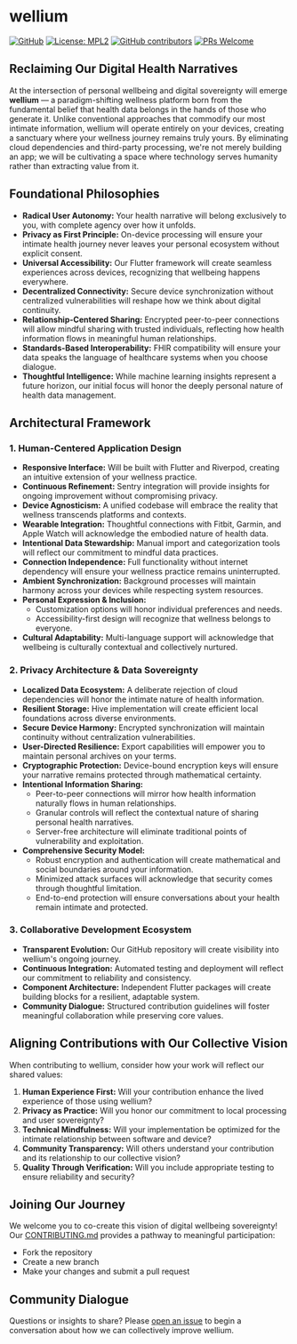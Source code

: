 # wellium

[![GitHub](https://img.shields.io/badge/github-by--The--Lindemans/wellium-8da0cb?style=for-the-badge&labelColor=007fff&logo=github)](https://github.com/by-The-Lindemans/wellium)
[![License: MPL2](https://img.shields.io/badge/License-MPLv2-blue.svg?style=for-the-badge)](https://opensource.org/licenses/MPL-2-0)
[![GitHub contributors](https://img.shields.io/github/contributors/by-The-Lindemans/wellium.svg?style=for-the-badge)](https://github.com/by-The-Lindemans/wellium/graphs/contributors)
[![PRs Welcome](https://img.shields.io/badge/PRs-welcome-brightgreen.svg?style=for-the-badge)](http://makeapullrequest.com)

## Reclaiming Our Digital Health Narratives

At the intersection of personal wellbeing and digital sovereignty will emerge **wellium** — a paradigm-shifting wellness platform born from the fundamental belief that health data belongs in the hands of those who generate it. Unlike conventional approaches that commodify our most intimate information, wellium will operate entirely on your devices, creating a sanctuary where your wellness journey remains truly yours. By eliminating cloud dependencies and third-party processing, we're not merely building an app; we will be cultivating a space where technology serves humanity rather than extracting value from it.

## Foundational Philosophies

- **Radical User Autonomy:** Your health narrative will belong exclusively to you, with complete agency over how it unfolds.
- **Privacy as First Principle:** On-device processing will ensure your intimate health journey never leaves your personal ecosystem without explicit consent.
- **Universal Accessibility:** Our Flutter framework will create seamless experiences across devices, recognizing that wellbeing happens everywhere.
- **Decentralized Connectivity:** Secure device synchronization without centralized vulnerabilities will reshape how we think about digital continuity.
- **Relationship-Centered Sharing:** Encrypted peer-to-peer connections will allow mindful sharing with trusted individuals, reflecting how health information flows in meaningful human relationships.
- **Standards-Based Interoperability:** FHIR compatibility will ensure your data speaks the language of healthcare systems when you choose dialogue.
- **Thoughtful Intelligence:** While machine learning insights represent a future horizon, our initial focus will honor the deeply personal nature of health data management.

## Architectural Framework

### **1. Human-Centered Application Design**

- **Responsive Interface:** Will be built with Flutter and Riverpod, creating an intuitive extension of your wellness practice.
- **Continuous Refinement:** Sentry integration will provide insights for ongoing improvement without compromising privacy.
- **Device Agnosticism:** A unified codebase will embrace the reality that wellness transcends platforms and contexts.
- **Wearable Integration:** Thoughtful connections with Fitbit, Garmin, and Apple Watch will acknowledge the embodied nature of health data.
- **Intentional Data Stewardship:** Manual import and categorization tools will reflect our commitment to mindful data practices.
- **Connection Independence:** Full functionality without internet dependency will ensure your wellness practice remains uninterrupted.
- **Ambient Synchronization:** Background processes will maintain harmony across your devices while respecting system resources.
- **Personal Expression & Inclusion:**
  - Customization options will honor individual preferences and needs.
  - Accessibility-first design will recognize that wellness belongs to everyone.
- **Cultural Adaptability:** Multi-language support will acknowledge that wellbeing is culturally contextual and collectively nurtured.

### **2. Privacy Architecture & Data Sovereignty**

- **Localized Data Ecosystem:** A deliberate rejection of cloud dependencies will honor the intimate nature of health information.
- **Resilient Storage:** Hive implementation will create efficient local foundations across diverse environments.
- **Secure Device Harmony:** Encrypted synchronization will maintain continuity without centralization vulnerabilities.
- **User-Directed Resilience:** Export capabilities will empower you to maintain personal archives on your terms.
- **Cryptographic Protection:** Device-bound encryption keys will ensure your narrative remains protected through mathematical certainty.
- **Intentional Information Sharing:**
  - Peer-to-peer connections will mirror how health information naturally flows in human relationships.
  - Granular controls will reflect the contextual nature of sharing personal health narratives.
  - Server-free architecture will eliminate traditional points of vulnerability and exploitation.
- **Comprehensive Security Model:**
  - Robust encryption and authentication will create mathematical and social boundaries around your information.
  - Minimized attack surfaces will acknowledge that security comes through thoughtful limitation.
  - End-to-end protection will ensure conversations about your health remain intimate and protected.

### **3. Collaborative Development Ecosystem**

- **Transparent Evolution:** Our GitHub repository will create visibility into wellium's ongoing journey.
- **Continuous Integration:** Automated testing and deployment will reflect our commitment to reliability and consistency.
- **Component Architecture:** Independent Flutter packages will create building blocks for a resilient, adaptable system.
- **Community Dialogue:** Structured contribution guidelines will foster meaningful collaboration while preserving core values.

## Aligning Contributions with Our Collective Vision

When contributing to wellium, consider how your work will reflect our shared values:

1. **Human Experience First:** Will your contribution enhance the lived experience of those using wellium?
2. **Privacy as Practice:** Will you honor our commitment to local processing and user sovereignty?
3. **Technical Mindfulness:** Will your implementation be optimized for the intimate relationship between software and device?
4. **Community Transparency:** Will others understand your contribution and its relationship to our collective vision?
5. **Quality Through Verification:** Will you include appropriate testing to ensure reliability and security?

## Joining Our Journey

We welcome you to co-create this vision of digital wellbeing sovereignty! Our [CONTRIBUTING.md](CONTRIBUTING.md) provides a pathway to meaningful participation:

- Fork the repository
- Create a new branch
- Make your changes and submit a pull request

## Community Dialogue

Questions or insights to share? Please [open an issue](https://github.com/by-The-Lindemans/wellium/issues) to begin a conversation about how we can collectively improve wellium.

